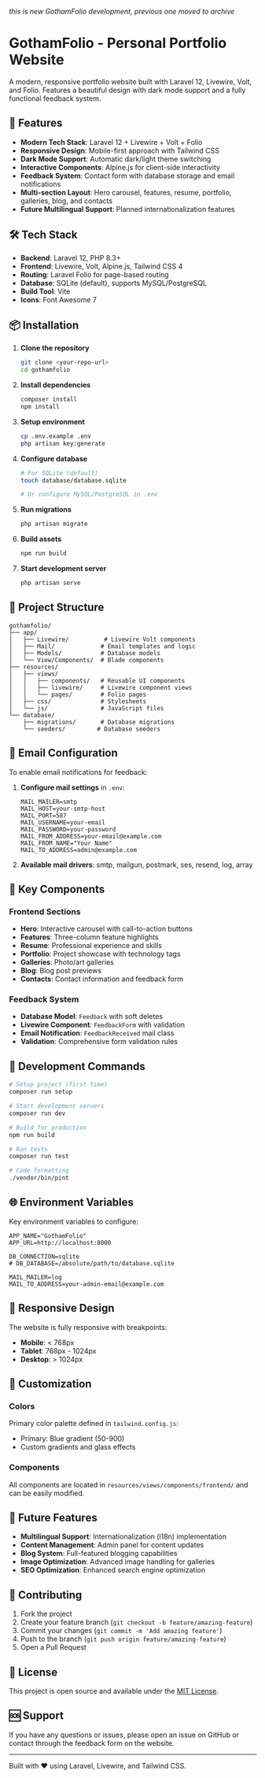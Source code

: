 *this is new GothamFolio development, previous one moved to archive*

# GothamFolio - Personal Portfolio Website

A modern, responsive portfolio website built with Laravel 12, Livewire, Volt, and Folio. Features a beautiful design with dark mode support and a fully functional feedback system.

## 🚀 Features

- **Modern Tech Stack**: Laravel 12 + Livewire + Volt + Folio
- **Responsive Design**: Mobile-first approach with Tailwind CSS
- **Dark Mode Support**: Automatic dark/light theme switching
- **Interactive Components**: Alpine.js for client-side interactivity
- **Feedback System**: Contact form with database storage and email notifications
- **Multi-section Layout**: Hero carousel, features, resume, portfolio, galleries, blog, and contacts
- **Future Multilingual Support**: Planned internationalization features

## 🛠️ Tech Stack

- **Backend**: Laravel 12, PHP 8.3+
- **Frontend**: Livewire, Volt, Alpine.js, Tailwind CSS 4
- **Routing**: Laravel Folio for page-based routing
- **Database**: SQLite (default), supports MySQL/PostgreSQL
- **Build Tool**: Vite
- **Icons**: Font Awesome 7

## 📦 Installation

1. **Clone the repository**
   ```bash
   git clone <your-repo-url>
   cd gothamfolio
   ```

2. **Install dependencies**
   ```bash
   composer install
   npm install
   ```

3. **Setup environment**
   ```bash
   cp .env.example .env
   php artisan key:generate
   ```

4. **Configure database**
   ```bash
   # For SQLite (default)
   touch database/database.sqlite
   
   # Or configure MySQL/PostgreSQL in .env
   ```

5. **Run migrations**
   ```bash
   php artisan migrate
   ```

6. **Build assets**
   ```bash
   npm run build
   ```

7. **Start development server**
   ```bash
   php artisan serve
   ```

## 🎨 Project Structure

```
gothamfolio/
├── app/
│   ├── Livewire/          # Livewire Volt components
│   ├── Mail/             # Email templates and logic
│   ├── Models/           # Database models
│   └── View/Components/  # Blade components
├── resources/
│   ├── views/
│   │   ├── components/   # Reusable UI components
│   │   ├── livewire/     # Livewire component views
│   │   └── pages/        # Folio pages
│   ├── css/              # Stylesheets
│   └── js/               # JavaScript files
└── database/
    ├── migrations/       # Database migrations
    └── seeders/         # Database seeders
```

## 📧 Email Configuration

To enable email notifications for feedback:

1. **Configure mail settings** in `.env`:
   ```env
   MAIL_MAILER=smtp
   MAIL_HOST=your-smtp-host
   MAIL_PORT=587
   MAIL_USERNAME=your-email
   MAIL_PASSWORD=your-password
   MAIL_FROM_ADDRESS=your-email@example.com
   MAIL_FROM_NAME="Your Name"
   MAIL_TO_ADDRESS=admin@example.com
   ```

2. **Available mail drivers**: smtp, mailgun, postmark, ses, resend, log, array

## 🎯 Key Components

### Frontend Sections
- **Hero**: Interactive carousel with call-to-action buttons
- **Features**: Three-column feature highlights
- **Resume**: Professional experience and skills
- **Portfolio**: Project showcase with technology tags
- **Galleries**: Photo/art galleries
- **Blog**: Blog post previews
- **Contacts**: Contact information and feedback form

### Feedback System
- **Database Model**: `Feedback` with soft deletes
- **Livewire Component**: `FeedbackForm` with validation
- **Email Notification**: `FeedbackReceived` mail class
- **Validation**: Comprehensive form validation rules

## 🚀 Development Commands

```bash
# Setup project (first time)
composer run setup

# Start development servers
composer run dev

# Build for production
npm run build

# Run tests
composer run test

# Code formatting
./vendor/bin/pint
```

## 🌐 Environment Variables

Key environment variables to configure:

```env
APP_NAME="GothamFolio"
APP_URL=http://localhost:8000

DB_CONNECTION=sqlite
# DB_DATABASE=/absolute/path/to/database.sqlite

MAIL_MAILER=log
MAIL_TO_ADDRESS=your-admin-email@example.com
```

## 📱 Responsive Design

The website is fully responsive with breakpoints:
- **Mobile**: < 768px
- **Tablet**: 768px - 1024px
- **Desktop**: > 1024px

## 🎨 Customization

### Colors
Primary color palette defined in `tailwind.config.js`:
- Primary: Blue gradient (50-900)
- Custom gradients and glass effects

### Components
All components are located in `resources/views/components/frontend/` and can be easily modified.

## 🔮 Future Features

- **Multilingual Support**: Internationalization (i18n) implementation
- **Content Management**: Admin panel for content updates
- **Blog System**: Full-featured blogging capabilities
- **Image Optimization**: Advanced image handling for galleries
- **SEO Optimization**: Enhanced search engine optimization

## 🤝 Contributing

1. Fork the project
2. Create your feature branch (`git checkout -b feature/amazing-feature`)
3. Commit your changes (`git commit -m 'Add amazing feature'`)
4. Push to the branch (`git push origin feature/amazing-feature`)
5. Open a Pull Request

## 📄 License

This project is open source and available under the [MIT License](LICENSE).

## 🆘 Support

If you have any questions or issues, please open an issue on GitHub or contact through the feedback form on the website.

---

Built with ❤️ using Laravel, Livewire, and Tailwind CSS.
